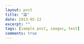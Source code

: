 ```yaml
---
layout: post
title: "逼"
date: 2013-05-22
excerpt: ""
tags: [sample post, images, test]
comments: true
---
```

